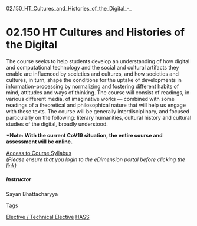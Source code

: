 02.150_HT_Cultures_and_Histories_of_the_Digital_-_



02.150 HT Cultures and Histories of the Digital
===============================================

The course seeks to help students develop an understanding of how digital and computational technology and the social and cultural artifacts they enable are influenced by societies and cultures, and how societies and cultures, in turn, shape the conditions for the uptake of developments in information-processing by normalizing and fostering different habits of mind, attitudes and ways of thinking. The course will consist of readings, in various different media, of imaginative works — combined with some readings of a theoretical and philosophical nature that will help us engage with these texts. The course will be generally interdisciplinary, and focused particularly on the following: literary humanities, cultural history and cultural studies of the digital, broadly understood.



**\*Note: With the current CoV19 situation, the entire course and assessment will be online.**



[Access to Course Syllabus](https://edimension.sutd.edu.sg/webapps/blackboard/execute/content/file?cmd=view&content_id=_113284_1&course_id=_941_1&launch_in_new=true)  
*(Please ensure that you login to the eDimension portal before clicking the link)*



##### **Instructor**



Sayan Bhattacharyya

Tags

[Elective / Technical Elective](/education/undergraduate/courses/?course-type=853)
[HASS](/education/undergraduate/courses/?pillar-cluster=56)

